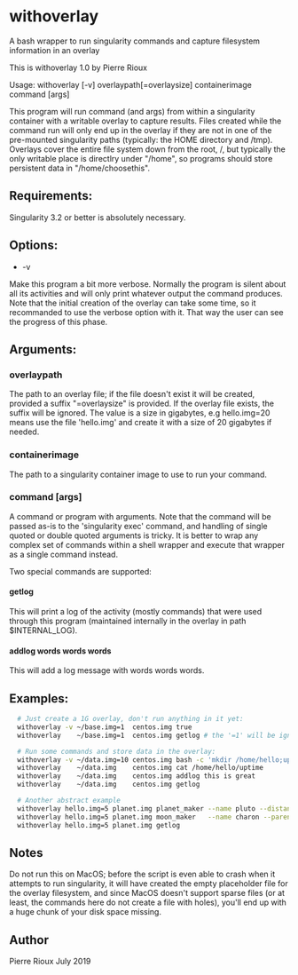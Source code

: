 # withoverlay

A bash wrapper to run singularity commands and capture filesystem information in an overlay

This is withoverlay 1.0 by Pierre Rioux

Usage: withoverlay [-v] overlaypath[=overlaysize] containerimage command [args]

This program will run command (and args) from within a singularity
container with a writable overlay to capture results. Files created
while the command run will only end up in the overlay if they are not in
one of the pre-mounted singularity paths (typically: the HOME directory
and /tmp). Overlays cover the entire file system down from the root, /,
but typically the only writable place is directlry under "/home", so
programs should store persistent data in "/home/choosethis".

## Requirements:

Singularity 3.2 or better is absolutely necessary.

## Options:

* -v

Make this program a bit more verbose. Normally the program is
silent about all its activities and will only print whatever output
the command produces. Note that the initial creation of the overlay
can take some time, so it recommanded to use the verbose option
with it. That way the user can see the progress of this phase.

## Arguments:

### overlaypath

The path to an overlay file; if the file doesn't exist it will
be created, provided a suffix "=overlaysize" is provided. If the
overlay file exists, the suffix will be ignored. The value is a
size in gigabytes, e.g hello.img=20 means use the file 'hello.img'
and create it with a size of 20 gigabytes if needed.

### containerimage

The path to a singularity container image to use to run your
command.

### command [args]

A command or program with arguments. Note that the command will be
passed as-is to the 'singularity exec' command, and handling of
single quoted or double quoted arguments is tricky. It is better
to wrap any complex set of commands within a shell wrapper and
execute that wrapper as a single command instead.

Two special commands are supported:

#### getlog

This will print a log of the activity (mostly commands)
that were used through this program (maintained internally
in the overlay in path $INTERNAL_LOG).

#### addlog words words words

This will add a log message with words words words.

## Examples:

```bash
  # Just create a 1G overlay, don't run anything in it yet:
  withoverlay -v ~/base.img=1  centos.img true
  withoverlay    ~/base.img=1  centos.img getlog # the '=1' will be ignored here
```

```bash
  # Run some commands and store data in the overlay:
  withoverlay -v ~/data.img=10 centos.img bash -c 'mkdir /home/hello;uptime >/home/hello/uptime'
  withoverlay    ~/data.img    centos.img cat /home/hello/uptime
  withoverlay    ~/data.img    centos.img addlog this is great
  withoverlay    ~/data.img    centos.img getlog
```

```bash
  # Another abstract example
  withoverlay hello.img=5 planet.img planet_maker --name pluto --distance 5.5h
  withoverlay hello.img=5 planet.img moon_maker   --name charon --parent pluto
  withoverlay hello.img=5 planet.img getlog
```

## Notes

Do not run this on MacOS; before the script is even able to crash
when it attempts to run singularity, it will have created the empty
placeholder file for the overlay filesystem, and since MacOS doesn't
support sparse files (or at least, the commands here do not create
a file with holes), you'll end up with a huge chunk of your disk space
missing.

## Author

Pierre Rioux
July 2019
